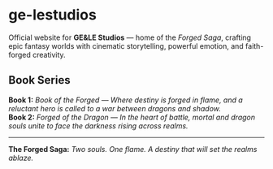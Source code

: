 # **ge-lestudios**
Official website for **GE&LE Studios** — home of the *Forged Saga*, crafting epic fantasy worlds with cinematic storytelling, powerful emotion, and faith-forged creativity.  

## **Book Series**  
**Book 1:** *Book of the Forged* — *Where destiny is forged in flame, and a reluctant hero is called to a war between dragons and shadow.*  
**Book 2:** *Forged of the Dragon* — *In the heart of battle, mortal and dragon souls unite to face the darkness rising across realms.*  

---

**The Forged Saga:** *Two souls. One flame. A destiny that will set the realms ablaze.*
